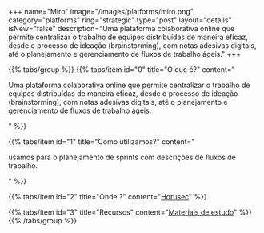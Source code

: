 +++
name="Miro"
image="/images/platforms/miro.png"
category="platforms"
ring="strategic"
type="post"
layout="details"
isNew="false"
description="Uma plataforma colaborativa online que permite centralizar o trabalho de equipes distribuídas de maneira eficaz, desde o processo de ideação (brainstorming), com notas adesivas digitais, até o planejamento e gerenciamento de fluxos de trabalho ágeis."
+++

{{% tabs/group %}}
  {{% tabs/item id="0" title="O que é?" content="<p>Uma plataforma colaborativa online que permite centralizar o trabalho de equipes distribuídas de maneira eficaz, desde o processo de ideação (brainstorming), com notas adesivas digitais, até o planejamento e gerenciamento de fluxos de trabalho ágeis.</p>" %}}

  {{% tabs/item id="1" title="Como utilizamos?" content="<p>usamos para o planejamento de sprints com descrições de fluxos de trabalho.</p>" %}}

  {{% tabs/item id="2" title="Onde ?" content="<a href='https://horusec.io/' target='_blank'>Horusec</a>" %}}

  {{% tabs/item id="3" title="Recursos" content="<a href='https://academy.miro.com/' target='_blank'>Materiais de estudo</a>" %}}
{{% /tabs/group %}}
